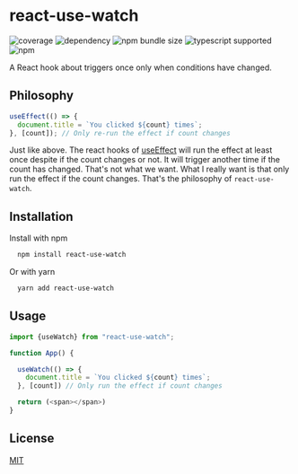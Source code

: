 # react-use-watch
![coverage](https://img.shields.io/badge/coverage-100%25-brightgreen)
![dependency](https://img.shields.io/badge/dependency-zero-brightgreen)
![npm bundle size](https://img.shields.io/bundlephobia/minzip/react-use-watch)
![typescript supported](https://img.shields.io/badge/typescript-supported-brightgreen)
![npm](https://img.shields.io/npm/v/react-use-watch)

A React hook about triggers once only when conditions have changed.

## Philosophy

```javascript
useEffect(() => {
  document.title = `You clicked ${count} times`;
}, [count]); // Only re-run the effect if count changes
```
Just like above. The react hooks of [useEffect](https://reactjs.org/docs/hooks-effect.html) will run the effect at least once despite if the count changes or not. It will trigger another time if the count has changed. That's not what we want. What I really want is that only run the effect if the count changes. That's the philosophy of `react-use-watch`.

## Installation

Install  with npm

```bash
  npm install react-use-watch
```

Or with yarn

```bash
  yarn add react-use-watch
```

## Usage

```javascript
import {useWatch} from "react-use-watch";

function App() {

  useWatch(() => {
    document.title = `You clicked ${count} times`;
  }, [count]) // Only run the effect if count changes

  return (<span></span>)
}
```

## License

[MIT](./LICENSE)
